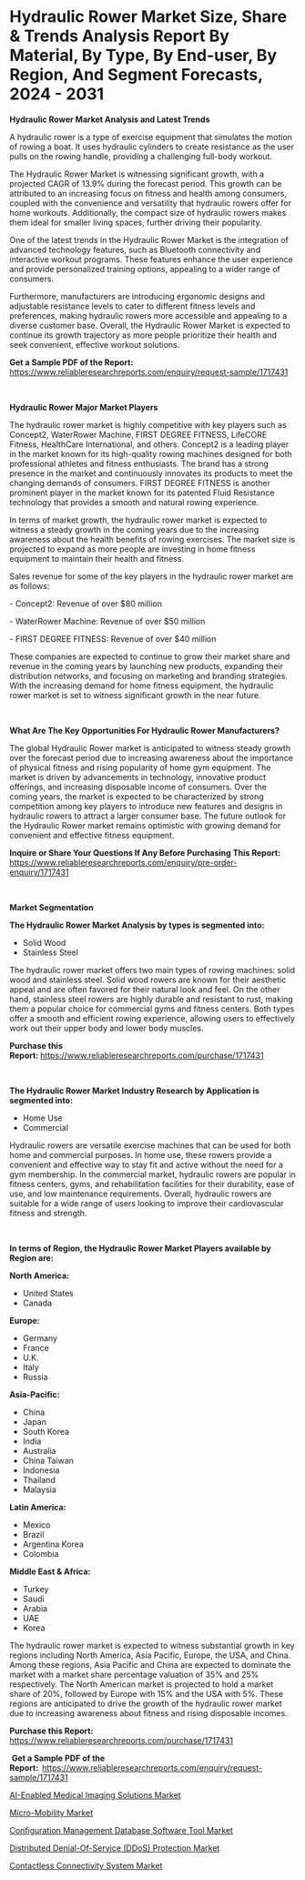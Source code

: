 <p><h1>Hydraulic Rower Market Size, Share & Trends Analysis Report By Material, By Type, By End-user, By Region, And Segment Forecasts, 2024 - 2031</h1></p><p><strong>Hydraulic Rower Market Analysis and Latest Trends</strong></p>
<p><p>A hydraulic rower is a type of exercise equipment that simulates the motion of rowing a boat. It uses hydraulic cylinders to create resistance as the user pulls on the rowing handle, providing a challenging full-body workout.</p><p>The Hydraulic Rower Market is witnessing significant growth, with a projected CAGR of 13.9% during the forecast period. This growth can be attributed to an increasing focus on fitness and health among consumers, coupled with the convenience and versatility that hydraulic rowers offer for home workouts. Additionally, the compact size of hydraulic rowers makes them ideal for smaller living spaces, further driving their popularity.</p><p>One of the latest trends in the Hydraulic Rower Market is the integration of advanced technology features, such as Bluetooth connectivity and interactive workout programs. These features enhance the user experience and provide personalized training options, appealing to a wider range of consumers.</p><p>Furthermore, manufacturers are introducing ergonomic designs and adjustable resistance levels to cater to different fitness levels and preferences, making hydraulic rowers more accessible and appealing to a diverse customer base. Overall, the Hydraulic Rower Market is expected to continue its growth trajectory as more people prioritize their health and seek convenient, effective workout solutions.</p></p>
<p><strong>Get a Sample PDF of the Report:&nbsp;</strong> <a href="https://www.reliableresearchreports.com/enquiry/request-sample/1717431">https://www.reliableresearchreports.com/enquiry/request-sample/1717431</a></p>
<p>&nbsp;</p>
<p><strong>Hydraulic Rower Major Market Players</strong></p>
<p><p>The hydraulic rower market is highly competitive with key players such as Concept2, WaterRower Machine, FIRST DEGREE FITNESS, LifeCORE Fitness, HealthCare International, and others. Concept2 is a leading player in the market known for its high-quality rowing machines designed for both professional athletes and fitness enthusiasts. The brand has a strong presence in the market and continuously innovates its products to meet the changing demands of consumers. FIRST DEGREE FITNESS is another prominent player in the market known for its patented Fluid Resistance technology that provides a smooth and natural rowing experience.</p><p>In terms of market growth, the hydraulic rower market is expected to witness a steady growth in the coming years due to the increasing awareness about the health benefits of rowing exercises. The market size is projected to expand as more people are investing in home fitness equipment to maintain their health and fitness.</p><p>Sales revenue for some of the key players in the hydraulic rower market are as follows:</p><p>- Concept2: Revenue of over $80 million</p><p>- WaterRower Machine: Revenue of over $50 million</p><p>- FIRST DEGREE FITNESS: Revenue of over $40 million</p><p>These companies are expected to continue to grow their market share and revenue in the coming years by launching new products, expanding their distribution networks, and focusing on marketing and branding strategies. With the increasing demand for home fitness equipment, the hydraulic rower market is set to witness significant growth in the near future.</p></p>
<p>&nbsp;</p>
<p><strong>What Are The Key Opportunities For Hydraulic Rower Manufacturers?</strong></p>
<p><p>The global Hydraulic Rower market is anticipated to witness steady growth over the forecast period due to increasing awareness about the importance of physical fitness and rising popularity of home gym equipment. The market is driven by advancements in technology, innovative product offerings, and increasing disposable income of consumers. Over the coming years, the market is expected to be characterized by strong competition among key players to introduce new features and designs in hydraulic rowers to attract a larger consumer base. The future outlook for the Hydraulic Rower market remains optimistic with growing demand for convenient and effective fitness equipment.</p></p>
<p><strong>Inquire or Share Your Questions If Any Before Purchasing This Report:</strong> <a href="https://www.reliableresearchreports.com/enquiry/pre-order-enquiry/1717431">https://www.reliableresearchreports.com/enquiry/pre-order-enquiry/1717431</a></p>
<p>&nbsp;</p>
<p><strong>Market Segmentation</strong></p>
<p><strong>The Hydraulic Rower Market Analysis by types is segmented into:</strong></p>
<p><ul><li>Solid Wood</li><li>Stainless Steel</li></ul></p>
<p><p>The hydraulic rower market offers two main types of rowing machines: solid wood and stainless steel. Solid wood rowers are known for their aesthetic appeal and are often favored for their natural look and feel. On the other hand, stainless steel rowers are highly durable and resistant to rust, making them a popular choice for commercial gyms and fitness centers. Both types offer a smooth and efficient rowing experience, allowing users to effectively work out their upper body and lower body muscles.</p></p>
<p><strong>Purchase this Report:&nbsp;</strong><a href="https://www.reliableresearchreports.com/purchase/1717431">https://www.reliableresearchreports.com/purchase/1717431</a></p>
<p>&nbsp;</p>
<p><strong>The Hydraulic Rower Market Industry Research by Application is segmented into:</strong></p>
<p><ul><li>Home Use</li><li>Commercial</li></ul></p>
<p><p>Hydraulic rowers are versatile exercise machines that can be used for both home and commercial purposes. In home use, these rowers provide a convenient and effective way to stay fit and active without the need for a gym membership. In the commercial market, hydraulic rowers are popular in fitness centers, gyms, and rehabilitation facilities for their durability, ease of use, and low maintenance requirements. Overall, hydraulic rowers are suitable for a wide range of users looking to improve their cardiovascular fitness and strength.</p></p>
<p>&nbsp;</p>
<p><strong>In terms of Region, the Hydraulic Rower Market Players available by Region are:</strong></p>
<p>
    <p> <strong> North America: </strong>
        <ul>
            <li>United States</li>
            <li>Canada</li>
        </ul>
        </p> 
    <p> <strong> Europe: </strong>
        <ul>
            <li>Germany</li>
            <li>France</li>
            <li>U.K.</li>
            <li>Italy</li>
            <li>Russia</li>
        </ul>
        </p> 
    <p> <strong> Asia-Pacific: </strong>
        <ul>
            <li>China</li>
            <li>Japan</li>
            <li>South Korea</li>
            <li>India</li>
            <li>Australia</li>
            <li>China Taiwan</li>
            <li>Indonesia</li>
            <li>Thailand</li>
            <li>Malaysia</li>
        </ul>
        </p> 
    <p> <strong> Latin America: </strong>
        <ul>
            <li>Mexico</li>
            <li>Brazil</li>
            <li>Argentina Korea</li>
            <li>Colombia</li>
        </ul>
        </p> 
    <p> <strong> Middle East & Africa: </strong>
        <ul>
            <li>Turkey</li>
            <li>Saudi</li>
            <li>Arabia</li>
            <li>UAE</li>
            <li>Korea</li>
        </ul>
    </p>
    </p>
<p><p>The hydraulic rower market is expected to witness substantial growth in key regions including North America, Asia Pacific, Europe, the USA, and China. Among these regions, Asia Pacific and China are expected to dominate the market with a market share percentage valuation of 35% and 25% respectively. The North American market is projected to hold a market share of 20%, followed by Europe with 15% and the USA with 5%. These regions are anticipated to drive the growth of the hydraulic rower market due to increasing awareness about fitness and rising disposable incomes.</p></p>
<p><strong>Purchase this Report: </strong><a href="https://www.reliableresearchreports.com/purchase/1717431">https://www.reliableresearchreports.com/purchase/1717431</a></p>
<p>&nbsp;<strong>Get a Sample PDF of the Report:&nbsp;&nbsp;</strong><a href="https://www.reliableresearchreports.com/enquiry/request-sample/1717431">https://www.reliableresearchreports.com/enquiry/request-sample/1717431</a></p>
<p><strong></strong></p>
<p><p><a href="https://medium.com/@katherineshort5445/ai-enabled-medical-imaging-solutions-market-the-key-to-successful-business-strategy-forecast-till-337519ed2112">AI-Enabled Medical Imaging Solutions Market</a></p><p><a href="https://medium.com/@katherineshort5445/micro-mobility-market-the-key-to-successful-business-strategy-forecast-till-2031-9b74fcc308b0">Micro-Mobility Market</a></p><p><a href="https://medium.com/@emmyrolfson8689/configuration-management-database-software-tool-market-size-market-outlook-and-market-forecast-70710da13c52">Configuration Management Database Software Tool Market</a></p><p><a href="https://medium.com/@shirleysullivan73/distributed-denial-of-service-ddos-protection-market-size-market-outlook-and-market-forecast-17d6a9741ee3">Distributed Denial-Of-Service (DDoS) Protection Market</a></p><p><a href="https://medium.com/@emmyrolfson8689/contactless-connectivity-system-market-insights-into-market-cagr-market-trends-and-growth-a4b1f1dc9dc7">Contactless Connectivity System Market</a></p></p>